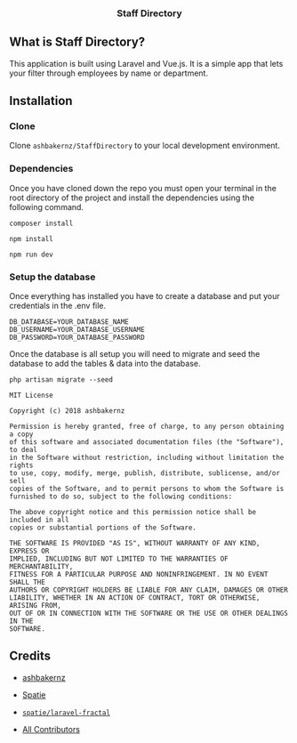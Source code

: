 <h3 align="center">
Staff Directory
</h3>

## What is Staff Directory?

This application is built using Laravel and Vue.js. It is a simple app that lets your filter through employees by name or department.

## Installation

### Clone
Clone `ashbakernz/StaffDirectory` to your local development environment.

### Dependencies
Once you have cloned down the repo you must open your terminal in the root directory of the project and install the dependencies using the following command.

`composer install`

`npm install`

`npm run dev`

### Setup the database
Once everything has installed you have to create a database and put your credentials in the .env file.

```
DB_DATABASE=YOUR_DATABASE_NAME
DB_USERNAME=YOUR_DATABASE_USERNAME
DB_PASSWORD=YOUR_DATABASE_PASSWORD
```

Once the database is all setup you will need to migrate and seed the database to add the tables & data into the database.

`php artisan migrate --seed`

```
MIT License

Copyright (c) 2018 ashbakernz

Permission is hereby granted, free of charge, to any person obtaining a copy
of this software and associated documentation files (the "Software"), to deal
in the Software without restriction, including without limitation the rights
to use, copy, modify, merge, publish, distribute, sublicense, and/or sell
copies of the Software, and to permit persons to whom the Software is
furnished to do so, subject to the following conditions:

The above copyright notice and this permission notice shall be included in all
copies or substantial portions of the Software.

THE SOFTWARE IS PROVIDED "AS IS", WITHOUT WARRANTY OF ANY KIND, EXPRESS OR
IMPLIED, INCLUDING BUT NOT LIMITED TO THE WARRANTIES OF MERCHANTABILITY,
FITNESS FOR A PARTICULAR PURPOSE AND NONINFRINGEMENT. IN NO EVENT SHALL THE
AUTHORS OR COPYRIGHT HOLDERS BE LIABLE FOR ANY CLAIM, DAMAGES OR OTHER
LIABILITY, WHETHER IN AN ACTION OF CONTRACT, TORT OR OTHERWISE, ARISING FROM,
OUT OF OR IN CONNECTION WITH THE SOFTWARE OR THE USE OR OTHER DEALINGS IN THE
SOFTWARE.
```

## Credits
- [ashbakernz](https://ashbakernz.com)
- [Spatie](https://github.com/spatie)
 - [`spatie/laravel-fractal`](https://github.com/spatie/laravel-fractal)


- [All Contributors](../../contributors)
